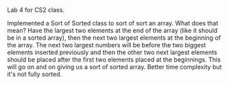 Lab 4 for CS2 class.

Implemented a Sort of Sorted class to sort of sort an array. What does that mean? Have the largest two elements at the end of the array (like it should be in a sorted array), then the next two largest elements at the beginning of the array. The next two largest numbers will be before the two biggest elements inserted previously and then the other two next largest elements should be placed after the first two elements placed at the beginnings. This will go on and on giving us a sort of sorted array. Better time complexity but it's not fully sorted.
